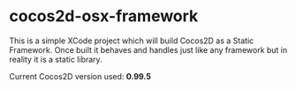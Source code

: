 cocos2d-osx-framework
=====================

This is a simple XCode project which will build Cocos2D as a Static Framework. Once built it behaves and handles just like any framework but in reality it is a static library.

Current Cocos2D version used: __0.99.5__
